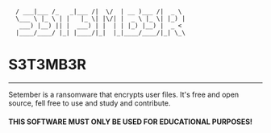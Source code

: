 ```   ____ __________ _____ __  __ ____ _____ ____  
  / ___|___ /_   _|___ /|  \/  | __ )___ /|  _ \ 
  \___ \ |_ \ | |   |_ \| |\/| |  _ \ |_ \| |_) |
   ___) |__) || |  ___) | |  | | |_) |__) |  _ < 
  |____/____/ |_| |____/|_|  |_|____/____/|_| \_\
```
# S3T3MB3R
---
Setember is a ransomware that encrypts user files. It's free and open source, fell free to use and study and contribute.

#### THIS SOFTWARE MUST ONLY BE USED FOR EDUCATIONAL PURPOSES!
